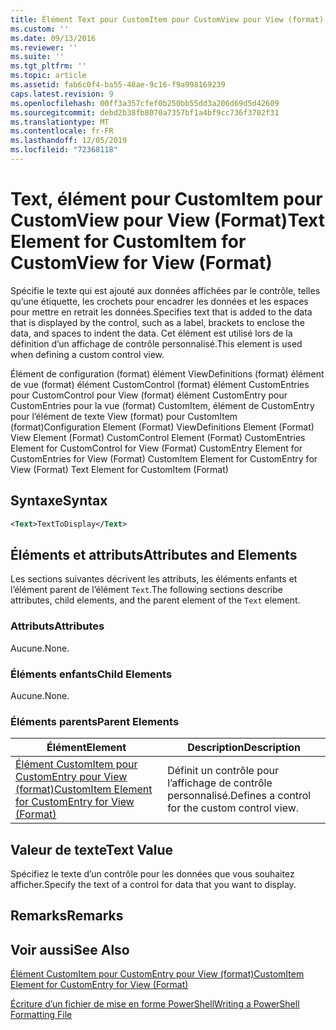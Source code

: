 ```yaml
---
title: Élément Text pour CustomItem pour CustomView pour View (format) | Microsoft Docs
ms.custom: ''
ms.date: 09/13/2016
ms.reviewer: ''
ms.suite: ''
ms.tgt_pltfrm: ''
ms.topic: article
ms.assetid: fab6c0f4-ba55-48ae-9c16-f9a998169239
caps.latest.revision: 9
ms.openlocfilehash: 00ff3a357cfef0b250bb55dd3a206d69d5d42609
ms.sourcegitcommit: debd2b38fb8070a7357bf1a4bf9cc736f3702f31
ms.translationtype: MT
ms.contentlocale: fr-FR
ms.lasthandoff: 12/05/2019
ms.locfileid: "72368118"
---
```

# <a name="text-element-for-customitem-for-customview-for-view-format"></a><span data-ttu-id="a28a4-102">Text, élément pour CustomItem pour CustomView pour View (Format)</span><span class="sxs-lookup"><span data-stu-id="a28a4-102">Text Element for CustomItem for CustomView for View (Format)</span></span>

<span data-ttu-id="a28a4-103">Spécifie le texte qui est ajouté aux données affichées par le contrôle, telles qu’une étiquette, les crochets pour encadrer les données et les espaces pour mettre en retrait les données.</span><span class="sxs-lookup"><span data-stu-id="a28a4-103">Specifies text that is added to the data that is displayed by the control, such as a label, brackets to enclose the data, and spaces to indent the data.</span></span> <span data-ttu-id="a28a4-104">Cet élément est utilisé lors de la définition d’un affichage de contrôle personnalisé.</span><span class="sxs-lookup"><span data-stu-id="a28a4-104">This element is used when defining a custom control view.</span></span>

<span data-ttu-id="a28a4-105">Élément de configuration (format) élément ViewDefinitions (format) élément de vue (format) élément CustomControl (format) élément CustomEntries pour CustomControl pour View (format) élément CustomEntry pour CustomEntries pour la vue (format) CustomItem, élément de CustomEntry pour l’élément de texte View (format) pour CustomItem (format)</span><span class="sxs-lookup"><span data-stu-id="a28a4-105">Configuration Element (Format) ViewDefinitions Element (Format) View Element (Format) CustomControl Element (Format) CustomEntries Element for CustomControl for View (Format) CustomEntry Element for CustomEntries for View (Format) CustomItem Element for CustomEntry for View (Format) Text Element for CustomItem (Format)</span></span>

## <a name="syntax"></a><span data-ttu-id="a28a4-106">Syntaxe</span><span class="sxs-lookup"><span data-stu-id="a28a4-106">Syntax</span></span>

```xml
<Text>TextToDisplay</Text>
```

## <a name="attributes-and-elements"></a><span data-ttu-id="a28a4-107">Éléments et attributs</span><span class="sxs-lookup"><span data-stu-id="a28a4-107">Attributes and Elements</span></span>

<span data-ttu-id="a28a4-108">Les sections suivantes décrivent les attributs, les éléments enfants et l’élément parent de l’élément `Text`.</span><span class="sxs-lookup"><span data-stu-id="a28a4-108">The following sections describe attributes, child elements, and the parent element of the `Text` element.</span></span>

### <a name="attributes"></a><span data-ttu-id="a28a4-109">Attributs</span><span class="sxs-lookup"><span data-stu-id="a28a4-109">Attributes</span></span>

<span data-ttu-id="a28a4-110">Aucune.</span><span class="sxs-lookup"><span data-stu-id="a28a4-110">None.</span></span>

### <a name="child-elements"></a><span data-ttu-id="a28a4-111">Éléments enfants</span><span class="sxs-lookup"><span data-stu-id="a28a4-111">Child Elements</span></span>

<span data-ttu-id="a28a4-112">Aucune.</span><span class="sxs-lookup"><span data-stu-id="a28a4-112">None.</span></span>

### <a name="parent-elements"></a><span data-ttu-id="a28a4-113">Éléments parents</span><span class="sxs-lookup"><span data-stu-id="a28a4-113">Parent Elements</span></span>

|<span data-ttu-id="a28a4-114">Élément</span><span class="sxs-lookup"><span data-stu-id="a28a4-114">Element</span></span>|<span data-ttu-id="a28a4-115">Description</span><span class="sxs-lookup"><span data-stu-id="a28a4-115">Description</span></span>|
|-------------|-----------------|
|[<span data-ttu-id="a28a4-116">Élément CustomItem pour CustomEntry pour View (format)</span><span class="sxs-lookup"><span data-stu-id="a28a4-116">CustomItem Element for CustomEntry for View (Format)</span></span>](./customitem-element-for-customentry-for-customcontrol-for-view-format.md)|<span data-ttu-id="a28a4-117">Définit un contrôle pour l’affichage de contrôle personnalisé.</span><span class="sxs-lookup"><span data-stu-id="a28a4-117">Defines a control for the custom control view.</span></span>|

## <a name="text-value"></a><span data-ttu-id="a28a4-118">Valeur de texte</span><span class="sxs-lookup"><span data-stu-id="a28a4-118">Text Value</span></span>

<span data-ttu-id="a28a4-119">Spécifiez le texte d’un contrôle pour les données que vous souhaitez afficher.</span><span class="sxs-lookup"><span data-stu-id="a28a4-119">Specify the text of a control for data that you want to display.</span></span>

## <a name="remarks"></a><span data-ttu-id="a28a4-120">Remarks</span><span class="sxs-lookup"><span data-stu-id="a28a4-120">Remarks</span></span>

## <a name="see-also"></a><span data-ttu-id="a28a4-121">Voir aussi</span><span class="sxs-lookup"><span data-stu-id="a28a4-121">See Also</span></span>

[<span data-ttu-id="a28a4-122">Élément CustomItem pour CustomEntry pour View (format)</span><span class="sxs-lookup"><span data-stu-id="a28a4-122">CustomItem Element for CustomEntry for View (Format)</span></span>](./customitem-element-for-customentry-for-customcontrol-for-view-format.md)

[<span data-ttu-id="a28a4-123">Écriture d’un fichier de mise en forme PowerShell</span><span class="sxs-lookup"><span data-stu-id="a28a4-123">Writing a PowerShell Formatting File</span></span>](./writing-a-powershell-formatting-file.md)
